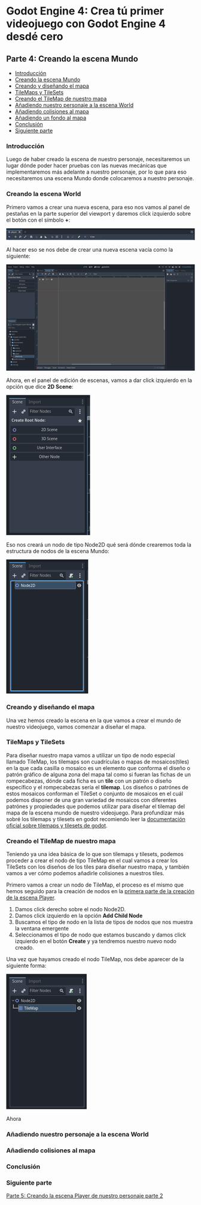 # Godot Engine 4: Crea tú primer videojuego con Godot Engine 4 desdé cero
## Parte 4: Creando la escena Mundo

- [Introducción](#introducción)
- [Creando la escena Mundo](#creando-la-escena-world)
- [Creando y diseñando el mapa](#creando-y-diseñando-el-mapa)
- [TileMaps y TileSets](#tilemaps-y-tilesets)
- [Creando el TileMap de nuestro mapa](#creando-el-tilemap-de-nuestro-mapa)
- [Añadiendo nuestro personaje a la escena World](#añadiendo-nuestro-personaje-a-la-escena-world)
- [Añadiendo colisiones al mapa](#añadiendo-colisiones-al-mapa)
- [Añadiendo un fondo al mapa](#añadiendo-un-fondo-al-mapa)
- [Conclusión](#conclusión)
- [Siguiente parte](#siguiente-parte)

### Introducción
Luego de haber creado la escena de nuestro personaje, necesitaremos un lugar dónde poder hacer pruebas con las nuevas mecánicas que implementaremos más adelante a nuestro personaje, por lo que para eso necesitaremos una escena Mundo donde colocaremos a nuestro personaje.

### Creando la escena World
Primero vamos a crear una nueva escena, para eso nos vamos al panel de pestañas en la parte superior del viewport y daremos click izquierdo sobre el botón con el símbolo **+**:

![scene_panel_tabs](resources/scene_panel_tabs.png)

Al hacer eso se nos debe de crear una nueva escena vacía como la siguiente:

![new_world_scene](resources/new_world_scene.png)

Ahora, en el panel de edición de escenas, vamos a dar click izquierdo en la opción que dice **2D Scene**:

![click_2d_scene](resources/click_2d_scene.png)

Eso nos creará un nodo de tipo Node2D qué será dónde crearemos toda la estructura de nodos de la escena Mundo:

![create_world_node_2d](resources/create_world_node_2d.png)

### Creando y diseñando el mapa

Una vez hemos creado la escena en la que vamos a crear el mundo de nuestro videojuego, vamos comenzar a diseñar el mapa.

### TileMaps y TileSets
Para diseñar nuestro mapa vamos a utilizar un tipo de nodo especial llamado TileMap, los tilemaps son cuadrículas o mapas de mosaicos(tiles) en la que cada casilla o mosaico es un elemento que conforma el diseño o patrón gráfico de alguna zona del mapa tal como si fueran las fichas de un rompecabezas, dónde cada ficha es un **tile** con un patrón o diseño específico y el rompecabezas sería el **tilemap**. Los diseños o patrónes de estos mosaicos conforman el TileSet o conjunto de mosaicos en el cuál podemos disponer de una gran variedad de mosaicos con diferentes patrónes y propiedades que podemos utilizar para diseñar el tilemap del mapa de la escena mundo de nuestro videojuego. 
Para profundizar más sobré los tilemaps y tilesets en godot recomiendo leer la [documentación oficial sobre tilemaps y tilesets de godot](https://docs.godotengine.org/es/stable/tutorials/2d/using_tilemaps.html).

### Creando el TileMap de nuestro mapa
Teniendo ya una idea básica de lo que son tilemaps y tilesets, podemos proceder a crear el nodo de tipo TileMap en el cual vamos a crear los TileSets con los diseños de los tiles para diseñar nuestro mapa, y también vamos a ver cómo podemos añadirle colisiones a nuestros tiles.

Primero vamos a crear un nodo de TileMap, el proceso es el mismo que hemos seguido para la creación de nodos en la [primera parte de la creación de la escena Player](articulo_4_3_escena_player_parte_1.md).

1. Damos click derecho sobre el nodo Node2D.
2. Damos click izquierdo en la opción **Add Child Node**
3. Buscamos el tipo de nodo en la lista de tipos de nodos que nos muestra la ventana emergente
4. Seleccionamos el tipo de nodo que estamos buscando y damos click izquierdo en el botón **Create** y ya tendremos nuestro nuevo nodo creado.

Una vez que hayamos creado el nodo TileMap, nos debe aparecer de la siguiente forma:

![create_tilemap_node](resources/create_tilemap_node.png)

Ahora



### Añadiendo nuestro personaje a la escena World
### Añadiendo colisiones al mapa




### Conclusión


### Siguiente parte
[Parte 5: Creando la escena Player de nuestro personaje parte 2](articulo_4_5_escena_player_parte_2.md)
